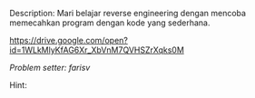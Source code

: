 Description:
Mari belajar reverse engineering dengan mencoba memecahkan program dengan kode yang sederhana.

https://drive.google.com/open?id=1WLkMlyKfAG6Xr_XbVnM7QVHSZrXqks0M


*Problem setter: farisv*

Hint:
